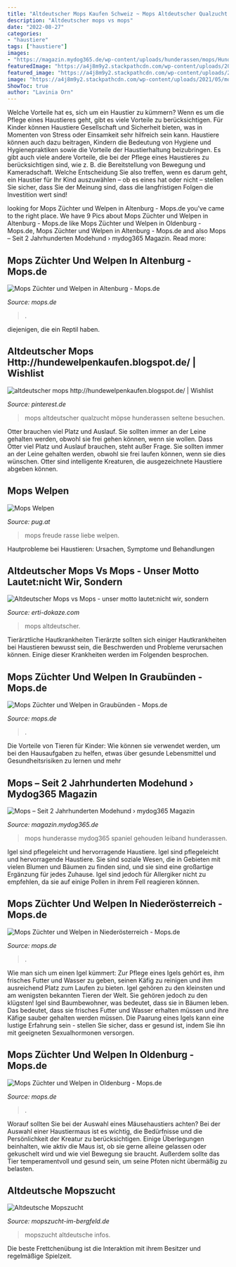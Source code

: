 ```yaml
---
title: "Altdeutscher Mops Kaufen Schweiz ~ Mops Altdeutscher Qualzucht Möpse Hunderassen Seltene Besuchen"
description: "Altdeutscher mops vs mops"
date: "2022-08-27"
categories:
- "haustiere"
tags: ["haustiere"]
images:
- "https://magazin.mydog365.de/wp-content/uploads/hunderassen/mops/Hunderasse-Mops.jpg"
featuredImage: "https://a4j8m9y2.stackpathcdn.com/wp-content/uploads/2021/05/mops-zuechter-welpen-graubuenden.jpg"
featured_image: "https://a4j8m9y2.stackpathcdn.com/wp-content/uploads/2021/05/mops-zuechter-welpen-niederoesterreich.jpg"
image: "https://a4j8m9y2.stackpathcdn.com/wp-content/uploads/2021/05/mops-zuechter-welpen-altenburg.jpg"
ShowToc: true
author: "Lavinia Orn"
---
```



Welche Vorteile hat es, sich um ein Haustier zu kümmern?
Wenn es um die Pflege eines Haustieres geht, gibt es viele Vorteile zu berücksichtigen. Für Kinder können Haustiere Gesellschaft und Sicherheit bieten, was in Momenten von Stress oder Einsamkeit sehr hilfreich sein kann. Haustiere können auch dazu beitragen, Kindern die Bedeutung von Hygiene und Hygienepraktiken sowie die Vorteile der Haustierhaltung beizubringen. Es gibt auch viele andere Vorteile, die bei der Pflege eines Haustieres zu berücksichtigen sind, wie z. B. die Bereitstellung von Bewegung und Kameradschaft. Welche Entscheidung Sie also treffen, wenn es darum geht, ein Haustier für Ihr Kind auszuwählen – ob es eines hat oder nicht – stellen Sie sicher, dass Sie der Meinung sind, dass die langfristigen Folgen die Investition wert sind!

	

		
looking for Mops Züchter und Welpen in Altenburg - Mops.de you've came to the right place. We have 9 Pics about Mops Züchter und Welpen in Altenburg - Mops.de like Mops Züchter und Welpen in Oldenburg - Mops.de, Mops Züchter und Welpen in Altenburg - Mops.de and also Mops – Seit 2 Jahrhunderten Modehund › mydog365 Magazin. Read more:
		
    
## Mops Züchter Und Welpen In Altenburg - Mops.de

<img loading=lazy src="https://a4j8m9y2.stackpathcdn.com/wp-content/uploads/2021/05/mops-zuechter-welpen-altenburg.jpg" onerror="this.onerror=null;this.src='https://tse2.mm.bing.net/th?id=OIP.R-zEAdmulhwJDRsyIgWm8QHaE8&amp;pid=15.1';" alt="Mops Züchter und Welpen in Altenburg - Mops.de">

_Source: mops.de_

>. 

	

diejenigen, die ein Reptil haben.

    
## Altdeutscher Mops Http://hundewelpenkaufen.blogspot.de/ | Wishlist

<img loading=lazy src="https://s-media-cache-ak0.pinimg.com/originals/77/61/76/7761767c19aa30a031ca33561afa0a19.jpg" onerror="this.onerror=null;this.src='https://tse3.mm.bing.net/th?id=OIP.pUQfkrUUhqCoOB_FV8f8pgHaFp&amp;pid=15.1';" alt="altdeutscher mops http://hundewelpenkaufen.blogspot.de/ | Wishlist">

_Source: pinterest.de_

>mops altdeutscher qualzucht möpse hunderassen seltene besuchen. 

	

Otter brauchen viel Platz und Auslauf. Sie sollten immer an der Leine gehalten werden, obwohl sie frei gehen können, wenn sie wollen.
Dass Otter viel Platz und Auslauf brauchen, steht außer Frage. Sie sollten immer an der Leine gehalten werden, obwohl sie frei laufen können, wenn sie dies wünschen. Otter sind intelligente Kreaturen, die ausgezeichnete Haustiere abgeben können.

    
## Mops Welpen

<img loading=lazy src="http://www.pug.at/images/bachbaucbubbusbontable50.jpg" onerror="this.onerror=null;this.src='https://tse2.mm.bing.net/th?id=OIP.E3GKM4LWTAF2w7ygbtVrFQAAAA&amp;pid=15.1';" alt="Mops Welpen">

_Source: pug.at_

>mops freude rasse liebe welpen. 

	

Hautprobleme bei Haustieren: Ursachen, Symptome und Behandlungen

    
## Altdeutscher Mops Vs Mops - Unser Motto Lautet:nicht Wir, Sondern

<img loading=lazy src="https://erti-dokaze.com/csclgk/p5cls8bSPe_KDGGDssbIlAHaE8.jpg" onerror="this.onerror=null;this.src='https://tse4.mm.bing.net/th?id=OIP.u332LFvd8JVAPEL2RXy-CgAAAA&amp;pid=15.1';" alt="Altdeutscher Mops vs Mops - unser motto lautet:nicht wir, sondern">

_Source: erti-dokaze.com_

>mops altdeutscher. 

	

Tierärztliche Hautkrankheiten
Tierärzte sollten sich einiger Hautkrankheiten bei Haustieren bewusst sein, die Beschwerden und Probleme verursachen können. Einige dieser Krankheiten werden im Folgenden besprochen.

    
## Mops Züchter Und Welpen In Graubünden - Mops.de

<img loading=lazy src="https://a4j8m9y2.stackpathcdn.com/wp-content/uploads/2021/05/mops-zuechter-welpen-graubuenden.jpg" onerror="this.onerror=null;this.src='https://tse2.mm.bing.net/th?id=OIP.OQ67G2K0ZpH8zbIXgFxiAgHaE8&amp;pid=15.1';" alt="Mops Züchter und Welpen in Graubünden - Mops.de">

_Source: mops.de_

>. 

	

Die Vorteile von Tieren für Kinder: Wie können sie verwendet werden, um bei den Hausaufgaben zu helfen, etwas über gesunde Lebensmittel und Gesundheitsrisiken zu lernen und mehr

    
## Mops – Seit 2 Jahrhunderten Modehund › Mydog365 Magazin

<img loading=lazy src="https://magazin.mydog365.de/wp-content/uploads/hunderassen/mops/Hunderasse-Mops.jpg" onerror="this.onerror=null;this.src='https://tse2.mm.bing.net/th?id=OIP.TD4V4JRJ7NW3RySMmHgvtQHaE7&amp;pid=15.1';" alt="Mops – Seit 2 Jahrhunderten Modehund › mydog365 Magazin">

_Source: magazin.mydog365.de_

>mops hunderasse mydog365 spaniel gehouden leiband hunderassen. 

	

Igel sind pflegeleicht und hervorragende Haustiere.
Igel sind pflegeleicht und hervorragende Haustiere. Sie sind soziale Wesen, die in Gebieten mit vielen Blumen und Bäumen zu finden sind, und sie sind eine großartige Ergänzung für jedes Zuhause. Igel sind jedoch für Allergiker nicht zu empfehlen, da sie auf einige Pollen in ihrem Fell reagieren können.

    
## Mops Züchter Und Welpen In Niederösterreich - Mops.de

<img loading=lazy src="https://a4j8m9y2.stackpathcdn.com/wp-content/uploads/2021/05/mops-zuechter-welpen-niederoesterreich.jpg" onerror="this.onerror=null;this.src='https://tse4.mm.bing.net/th?id=OIP.VfymT1shx2PlVohjZNRupQHaE8&amp;pid=15.1';" alt="Mops Züchter und Welpen in Niederösterreich - Mops.de">

_Source: mops.de_

>. 

	

Wie man sich um einen Igel kümmert: Zur Pflege eines Igels gehört es, ihm frisches Futter und Wasser zu geben, seinen Käfig zu reinigen und ihm ausreichend Platz zum Laufen zu bieten.
Igel gehören zu den kleinsten und am wenigsten bekannten Tieren der Welt. Sie gehören jedoch zu den klügsten! Igel sind Baumbewohner, was bedeutet, dass sie in Bäumen leben. Das bedeutet, dass sie frisches Futter und Wasser erhalten müssen und ihre Käfige sauber gehalten werden müssen. Die Paarung eines Igels kann eine lustige Erfahrung sein - stellen Sie sicher, dass er gesund ist, indem Sie ihn mit geeigneten Sexualhormonen versorgen.

    
## Mops Züchter Und Welpen In Oldenburg - Mops.de

<img loading=lazy src="https://a4j8m9y2.stackpathcdn.com/wp-content/uploads/2021/05/mops-zuechter-welpen-oldenburg.jpg" onerror="this.onerror=null;this.src='https://tse2.mm.bing.net/th?id=OIP.uII4t-rfR3pxZjt42uDwjwHaE8&amp;pid=15.1';" alt="Mops Züchter und Welpen in Oldenburg - Mops.de">

_Source: mops.de_

>. 

	

Worauf sollten Sie bei der Auswahl eines Mäusehaustiers achten?
Bei der Auswahl einer Haustiermaus ist es wichtig, die Bedürfnisse und die Persönlichkeit der Kreatur zu berücksichtigen. Einige Überlegungen beinhalten, wie aktiv die Maus ist, ob sie gerne alleine gelassen oder gekuschelt wird und wie viel Bewegung sie braucht. Außerdem sollte das Tier temperamentvoll und gesund sein, um seine Pfoten nicht übermäßig zu belasten.

    
## Altdeutsche Mopszucht

<img loading=lazy src="https://www.mopszucht-im-bergfeld.de/s/cc_images/cache_2439592223.jpg?t=1402178536" onerror="this.onerror=null;this.src='https://tse2.mm.bing.net/th?id=OIP.Bfyj8ckj7YO3QHRDbOfH4QAAAA&amp;pid=15.1';" alt="Altdeutsche Mopszucht">

_Source: mopszucht-im-bergfeld.de_

>mopszucht altdeutsche infos. 

	

Die beste Frettchenübung ist die Interaktion mit ihrem Besitzer und regelmäßige Spielzeit.

